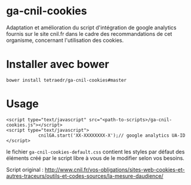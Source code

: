# ga-cnil-cookies
Adaptation et amélioration du script d'intégration de google analytics fournis sur le site cnil.fr 
dans le cadre des recommandations de cet organisme, concernant l'utilisation des cookies. 


# Installer avec bower
```
bower install tetraedr/ga-cnil-cookies#master
``` 

# Usage 

```
<script type="text/javascript" src="<path-to-scripts>/ga-cnil-cookies.js"></script> 
<script type="text/javascript">
            cnilGA.start('XX-XXXXXXXX-X');// google analytics UA-ID
</script>
```

le fichier ```ga-cnil-cookies-default.css``` contient les styles par défaut des éléments créé par le script
libre à vous de le modifier selon vos besoins.

Script original : http://www.cnil.fr/vos-obligations/sites-web-cookies-et-autres-traceurs/outils-et-codes-sources/la-mesure-daudience/



